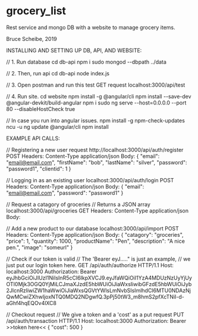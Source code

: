 # grocery_list

Rest service and mongo DB with a website to manage grocery items. 

Bruce Scheibe, 2019

INSTALLING AND SETTING UP DB, API, AND WEBSITE:

// 1. Run database
cd db-api
npm i
sudo mongod --dbpath ../data

// 2. Then, run api
cd db-api
node index.js

// 3. Open postman and run this test GET request
localhost:3000/api/test

// 4. Run site.
cd website
npm install -g @angular/cli
npm install --save-dev @angular-devkit/build-angular
npm i
sudo ng serve --host=0.0.0.0 --port 80 --disableHostCheck true

// In case you run into angular issues.
npm install -g npm-check-updates
ncu -u
ng update @angular/cli
npm install

EXAMPLE API CALLS:

// Registering a new user request
http://localhost:3000/api/auth/register
POST
Headers:
Content-Type application/json
Body:
{
	"email": "email@email.com",
	"firstName": "bob",
	"lastName": "silver",
	"password": "password1",
	"clientid": 1
}

// Logging in as an existing user
localhost:3000/api/auth/login
POST
Headers:
Content-Type application/json
Body:
{
	"email": "email@email.com",
	"password": "password1"
}

// Request a catagory of groceries
// Returns a JSON array
localhost:3000/api/groceries
GET
Headers:
Content-Type application/json
Body:

// Add a new product to our database
localhost:3000/api/import
POST
Headers:
Content-Type application/json
Body:
{
		"catagory": "groceries",
    	"price": 1,
    	"quantity": 1000,
		"productName": "Pen",
    	"description": "A nice pen.",
    	"image": "someurl"
}

// Check if our token is valid
// The 'Bearer eyJ....." is just an example, 
// we just put our login token here.
GET /api/auth/authorize HTTP/1.1
Host: localhost:3000
Authorization: Bearer eyJhbGciOiJIUzI1NiIsInR5cCI6IkpXVCJ9.eyJfaWQiOiI1YzA4MDUzNzUyYjUyOTI0Mjk3OGQ0YjMiLCJmaXJzdE5hbWUiOiJiaWxsIiwibGFzdE5hbWUiOiJyb2JlcnRzIiwiZW1haWwiOiJiaWxsQGVtYWlsLmNvbSIsImlhdCI6MTU0NDAzNjQwMCwiZXhwIjoxNTQ0MDQ2NDgwfQ.3pPj50tW3_m8hmS2pfXcTNiI-d-aGhf4hqEQOv4lXC8

// Checkout request
// We give a token and a 'cost' as a put request
PUT /api/auth/transaction HTTP/1.1
Host: localhost:3000
Authorization: Bearer >>token here<<
{
	"cost": 500
}